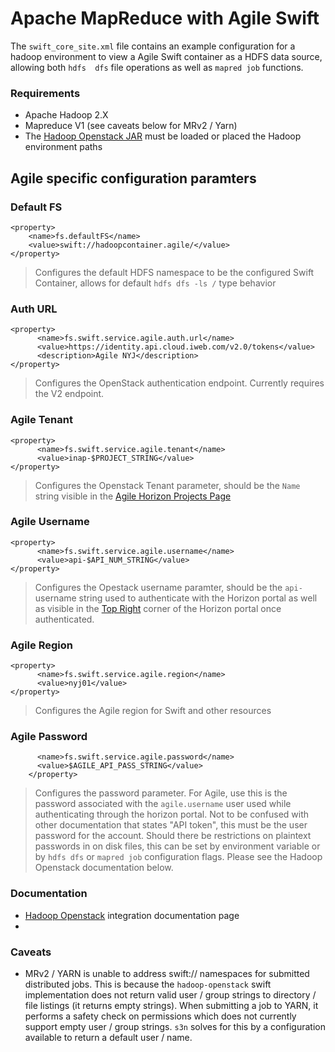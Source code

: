 # Apache MapReduce with Agile Swift 

The `swift_core_site.xml` file contains an example configuration for a hadoop environment to view a Agile Swift container as a HDFS data source, allowing both `hdfs  dfs` file operations as well as `mapred job` functions.

### Requirements

* Apache Hadoop 2.X
* Mapreduce V1 (see caveats below for MRv2 / Yarn)
* The [Hadoop Openstack JAR](https://mvnrepository.com/artifact/org.apache.hadoop/hadoop-openstack) must be loaded or placed the Hadoop environment paths

## Agile specific configuration paramters

### Default FS
```
<property>
    <name>fs.defaultFS</name>
    <value>swift://hadoopcontainer.agile/</value>
</property>
```
> Configures the default HDFS namespace to be the configured Swift Container, allows for default `hdfs dfs -ls /` type behavior

### Auth URL
```
<property>
      <name>fs.swift.service.agile.auth.url</name>
      <value>https://identity.api.cloud.iweb.com/v2.0/tokens</value>
      <description>Agile NYJ</description>
</property>
```
> Configures the OpenStack authentication endpoint. Currently requires the V2 endpoint.

### Agile Tenant
```
<property>
      <name>fs.swift.service.agile.tenant</name>
      <value>inap-$PROJECT_STRING</value>
</property>
```
> Configures the Openstack Tenant parameter, should be the `Name` string visible in the [Agile Horizon Projects Page](https://horizon.internap.com/identity/)


### Agile Username
```
<property>
      <name>fs.swift.service.agile.username</name>
      <value>api-$API_NUM_STRING</value>
</property>
```
> Configures the Opestack username paramter, should be the `api-` username string used to authenticate with the Horizon portal as well as visible in the [Top Right](https://horizon.internap.com/project/) corner of the Horizon portal once authenticated.

### Agile Region
```
<property>
      <name>fs.swift.service.agile.region</name>
      <value>nyj01</value>
</property>
```
> Configures the Agile region for Swift and other resources

### Agile Password
```    <property>
      <name>fs.swift.service.agile.password</name>
      <value>$AGILE_API_PASS_STRING</value>
    </property>
```
> Configures the password parameter. For Agile, use this is the password associated with the `agile.username` user used while authenticating through the horizon portal. Not to be confused with other documentation that states "API token", this must be the user password for the account. Should there be restrictions on plaintext passwords in on disk files, this can be set by environment variable or by `hdfs dfs` or `mapred job` configuration flags. Please see the Hadoop Openstack documentation below.

### Documentation
* [Hadoop Openstack](https://hadoop.apache.org/docs/stable2/hadoop-openstack/index.html) integration documentation page
* 


### Caveats

* MRv2 / YARN is unable to address swift:// namespaces for submitted distributed jobs. This is because the `hadoop-openstack` swift implementation does not return valid user / group strings to directory / file listings (it returns empty strings). When submitting a job to YARN, it performs a safety check on permissions which does not currently support empty user / group strings. `s3n` solves for this by a configuration available to return a default user / name.
